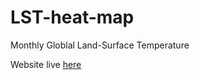 # LST-heat-map
Monthly Globlal Land-Surface Temperature

Website live [here](https://josemsanchez.github.io/LST-heat-map)
